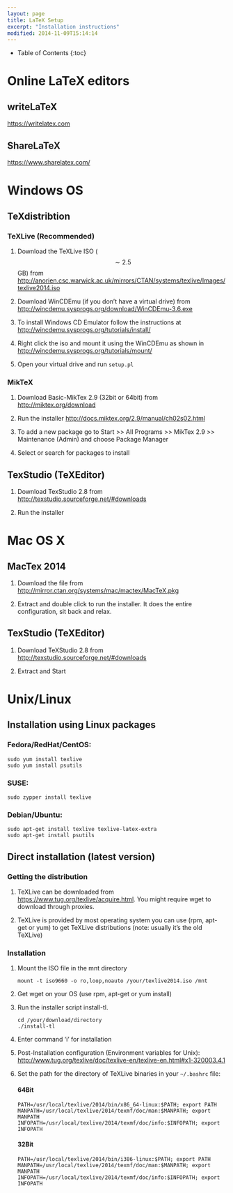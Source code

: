```yaml
---
layout: page
title: LaTeX Setup
excerpt: "Installation instructions"
modified: 2014-11-09T15:14:14
---
```


* Table of Contents
{:toc}

# Online LaTeX editors

## writeLaTeX

<https://writelatex.com>

## ShareLaTeX

<https://www.sharelatex.com/>

# Windows OS

## TeXdistribtion

### TeXLive (Recommended)

1.  Download the TeXLive ISO ($$\sim 2.5$$ GB) from
    <http://anorien.csc.warwick.ac.uk/mirrors/CTAN/systems/texlive/Images/texlive2014.iso>

2.  Download WinCDEmu (if you don’t have a virtual drive) from
    <http://wincdemu.sysprogs.org/download/WinCDEmu-3.6.exe>

3.  To install Windows CD Emulator follow the instructions at
    <http://wincdemu.sysprogs.org/tutorials/install/>

4.  Right click the iso and mount it using the WinCDEmu as shown in
    <http://wincdemu.sysprogs.org/tutorials/mount/>

5.  Open your virtual drive and run `setup.pl`

### MikTeX

1.  Download Basic-MikTex 2.9 (32bit or 64bit) from
    <http://miktex.org/download>

2.  Run the installer <http://docs.miktex.org/2.9/manual/ch02s02.html>

3.  To add a new package go to Start \>\> All Programs \>\> MikTex 2.9
    \>\> Maintenance (Admin) and choose Package Manager

4.  Select or search for packages to install


## TexStudio (TeXEditor)

1.  Download TexStudio 2.8 from
    <http://texstudio.sourceforge.net/#downloads>

2.  Run the installer

# Mac OS X

## MacTex 2014

1.  Download the file from
    <http://mirror.ctan.org/systems/mac/mactex/MacTeX.pkg>

2.  Extract and double click to run the installer. It does the entire
    configuration, sit back and relax.

## TexStudio (TeXEditor)

1.  Download TeXStudio 2.8 from
    <http://texstudio.sourceforge.net/#downloads>

2.  Extract and Start

# Unix/Linux

## Installation using Linux packages

### Fedora/RedHat/CentOS: 

``` 
sudo yum install texlive 
sudo yum install psutils 
```

### SUSE:

``` 
sudo zypper install texlive
```

### Debian/Ubuntu:

```
sudo apt-get install texlive texlive-latex-extra 
sudo apt-get install psutils
```

## Direct installation (latest version) 

### Getting the distribution

1.  TeXLive can be downloaded from
    <https://www.tug.org/texlive/acquire.html>. You might require wget
    to download through proxies.

2.  TeXLive is provided by most operating system you can use (rpm,
    apt-get or yum) to get TeXLive distributions (note: usually it’s the
    old TeXLive)

### Installation

1.  Mount the ISO file in the mnt directory
    
    ```
    mount -t iso9660 -o ro,loop,noauto /your/texlive2014.iso /mnt
    ``` 

2.  Get wget on your OS (use rpm, apt-get or yum install)

3.  Run the installer script install-tl.

    ```
    cd /your/download/directory
    ./install-tl
    ```

4.  Enter command ‘i’ for installation

5.  Post-Installation configuration (Environment variables for Unix):
    <http://www.tug.org/texlive/doc/texlive-en/texlive-en.html#x1-320003.4.1>

6.  Set the path for the directory of TeXLive binaries in your
    `~/.bashrc` file:

    #### 64Bit

        PATH=/usr/local/texlive/2014/bin/x86_64-linux:$PATH; export PATH
        MANPATH=/usr/local/texlive/2014/texmf/doc/man:$MANPATH; export MANPATH 
        INFOPATH=/usr/local/texlive/2014/texmf/doc/info:$INFOPATH; export INFOPATH

    #### 32Bit

        PATH=/usr/local/texlive/2014/bin/i386-linux:$PATH; export PATH 
        MANPATH=/usr/local/texlive/2014/texmf/doc/man:$MANPATH; export MANPATH 
        INFOPATH=/usr/local/texlive/2014/texmf/doc/info:$INFOPATH; export INFOPATH

[^1]: kks32@cam.ac.uk
